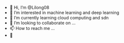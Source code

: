 - 👋 Hi, I’m @Lilong08
- 👀 I’m interested in machine learning and deep learning
- 🌱 I’m currently learning cloud computing and sdn
- 💞️ I’m looking to collaborate on ...
- 📫 How to reach me ...
- 🍥 

<!---
Lilong08/Lilong08 is a ✨ special ✨ repository because its `README.md` (this file) appears on your GitHub profile.
You can click the Preview link to take a look at your changes.
--->
